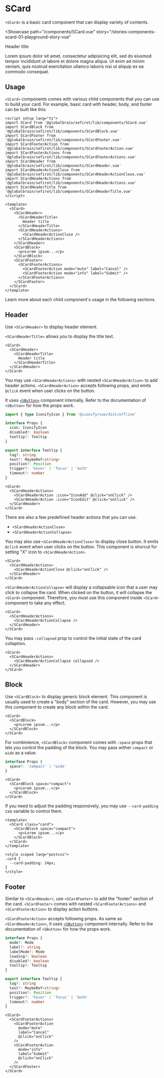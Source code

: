 <script setup lang="ts">
import SCard from 'sefirot/components/SCard.vue'
import SCardBlock from 'sefirot/components/SCardBlock.vue'
import SCardFooter from 'sefirot/components/SCardFooter.vue'
import SCardFooterAction from 'sefirot/components/SCardFooterAction.vue'
import SCardFooterActions from 'sefirot/components/SCardFooterActions.vue'
import SCardHeader from 'sefirot/components/SCardHeader.vue'
import SCardHeaderActionClose from 'sefirot/components/SCardHeaderActionClose.vue'
import SCardHeaderActions from 'sefirot/components/SCardHeaderActions.vue'
import SCardHeaderTitle from 'sefirot/components/SCardHeaderTitle.vue'
</script>

# SCard

`<SCard>` is a basic card component that can display variety of contents.

<Showcase
  path="/components/SCard.vue"
  story="/stories-components-scard-01-playground-story-vue"
>
  <div class="flex flex-wrap gap-12">
    <SCard>
      <SCardHeader>
        <SCardHeaderTitle>Header title</SCardHeaderTitle>
        <SCardHeaderActions>
          <SCardHeaderActionClose />
        </SCardHeaderActions>
      </SCardHeader>
      <SCardBlock space="compact">
        <p class="m-0 text-14">
          Lorem ipsum dolor sit amet, consectetur adipisicing elit, sed do eiusmod
          tempor incididunt ut labore et dolore magna aliqua. Ut enim ad minim veniam,
          quis nostrud exercitation ullamco laboris nisi ut aliquip ex ea commodo
          consequat.
        </p>
      </SCardBlock>
      <SCardFooter>
        <SCardFooterActions>
          <SCardFooterAction mode="mute" label="Cancel" />
          <SCardFooterAction mode="info" label="Submit" />
        </SCardFooterActions>
      </SCardFooter>
    </SCard>
  </div>
</Showcase>

## Usage

`<SCard>` components comes with various child components that you can use to build your card. For example, basic card with header, body, and footer can be built like this:

```vue
<script setup lang="ts">
import SCard from '@globalbrain/sefirot/lib/components/SCard.vue'
import SCardBlock from '@globalbrain/sefirot/lib/components/SCardBlock.vue'
import SCardFooter from '@globalbrain/sefirot/lib/components/SCardFooter.vue'
import SCardFooterAction from '@globalbrain/sefirot/lib/components/SCardFooterAction.vue'
import SCardFooterActions from '@globalbrain/sefirot/lib/components/SCardFooterActions.vue'
import SCardHeader from '@globalbrain/sefirot/lib/components/SCardHeader.vue'
import SCardHeaderActionClose from '@globalbrain/sefirot/lib/components/SCardHeaderActionClose.vue'
import SCardHeaderActions from '@globalbrain/sefirot/lib/components/SCardHeaderActions.vue'
import SCardHeaderTitle from '@globalbrain/sefirot/lib/components/SCardHeaderTitle.vue'
</script>

<template>
  <SCard>
    <SCardHeader>
      <SCardHeaderTitle>
        Header title
      </SCardHeaderTitle>
      <SCardHeaderActions>
        <SCardHeaderActionClose />
      </SCardHeaderActions>
    </SCardHeader>
    <SCardBlock>
      <p>Lorem ipsum...</p>
    </SCardBlock>
    <SCardFooter>
      <SCardFooterActions>
        <SCardFooterAction mode="mute" label="Cancel" />
        <SCardFooterAction mode="info" label="Submit" />
      </SCardFooterActions>
    </SCardFooter>
  </SCard>
</template>
```

Learn more about each child component's usage in the following sections.

## Header

Use `<SCardHeader>` to display header element.

`<SCardHeaderTitle>` allows you to display the title text.

```vue-html
<SCard>
  <SCardHeader>
    <SCardHeaderTitle>
      Header title
    </SCardHeaderTitle>
  </SCardHeader>
</SCard>
```

You may use `<SCardHeaderActions>` with nested `<SCardHeaderAction>` to add header actions. `<SCardHeaderAction>` accepts following props, and emits `@click` event when user clicks on the button.

It uses [`<SButton>`](./button) component internally. Refer to the documentation of `<SButton>` for how the props work.

```ts
import { type IconifyIcon } from '@iconify/vue/dist/offline'

interface Props {
  icon: IconifyIcon
  disabled?: boolean
  tooltip?: Tooltip
}

export interface Tooltip {
  tag?: string
  text?: MaybeRef<string>
  position?: Position
  trigger?: 'hover' | 'focus' | 'both'
  timeout?: number
}
```

```vue-html
<SCard>
  <SCardHeaderActions>
    <SCardHeaderAction :icon="IconAdd" @click="onClick" />
    <SCardHeaderAction :icon="IconEdit" @click="onClick" />
  </SCardHeader>
</SCard>
```

There are also a few predefined header actions that you can use.

- `<SCardHeaderActionClose>`
- `<SCardHeaderActionCollapse>`

You may also use `<SCardHeaderActionClose>` to display close button. It emits `@click` event when user clicks on the button. This component is shorcut for setting "X" icon to `<SCardHeaderAction>`.

```vue-html
<SCard>
  <SCardHeaderActions>
    <SCardHeaderActionClose @click="onClick" />
  </SCardHeader>
</SCard>
```

`<SCardHeaderActionCollapse>` will display a collapsable icon that a user may click to collapse the card. When clicked on the button, it will collapse the `<SCard>` component. Therefore, you must use this component inside `<SCard>` component to take any effect.

```vue-html
<SCard>
  <SCardHeaderActions>
    <SCardHeaderActionCollapse />
  </SCardHeader>
</SCard>
```

You may pass `:collapsed` prop to control the initial state of the card collaption.

```vue-html
<SCard>
  <SCardHeaderActions>
    <SCardHeaderActionCollapse collapsed />
  </SCardHeader>
</SCard>
```

## Block

Use `<SCardBlock>` to display generic block element. This component is usually used to create a "body" section of the card. However, you may use this component to create any block within the card.

```vue-html
<SCard>
  <SCardBlock>
    <p>Lorem ipsum...</p>
  </SCardBlock>
</SCard>
```

For combinience, `<SCardBlock>` component comes with `:space` props that lets you control the padding of the block. You may pass wither `compact` or `wide` as a value.

```ts
interface Props {
  space?: 'compact' | 'wide'
}
```

```vue-html
<SCard>
  <SCardBlock space="compact">
    <p>Lorem ipsum...</p>
  </SCardBlock>
</SCard>
```

If you need to adjust the padding responsively, you may use `--card-padding` css variable to control them.

```vue
<template>
  <SCard class="card">
    <SCardBlock space="compact">
      <p>Lorem ipsum...</p>
    </SCardBlock>
  </SCard>
</template>

<style scoped lang="postcss">
.card {
  --card-padding: 24px;
}
</style>
```

## Footer

Similar to `<SCardHeader>`, use `<SCardFooter>` to add the "footer" section of the card. `<SCardFooter>` comes with nested `<SCardFooterActions>` and `<SCardFooterAction>` to display action buttons.

`<SCardFooterAction>` accepts following props. As same as `<SCardHeaderAction>`, it uses [`<SButton>`](./button) component internally. Refer to the documentation of `<SButton>` for how the props work.

```ts
interface Props {
  mode?: Mode
  label?: string
  labelMode?: Mode
  loading?: boolean
  disabled?: boolean
  tooltip?: Tooltip
}

export interface Tooltip {
  tag?: string
  text?: MaybeRef<string>
  position?: Position
  trigger?: 'hover' | 'focus' | 'both'
  timeout?: number
}
```

```vue-html
<SCard>
  <SCardFooterActions>
    <SCardFooterAction
      mode="mute"
      label="Cancel"
      @click="onClick"
    />
    <SCardFooterAction
      mode="info"
      label="Submit"
      @click="onClick"
    />
  </SCardFooter>
</SCard>
```
